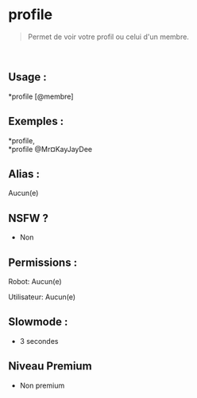 # profile

> Permet de voir votre profil ou celui d'un membre.

<br>

## Usage :

*profile [@membre]

## Exemples :

*profile,
<br>*profile @Mr¤KayJayDee

## Alias :

Aucun(e)

## NSFW ?

- Non

## Permissions :

Robot: Aucun(e)
<br>

Utilisateur: Aucun(e)

## Slowmode :

- 3 secondes

## Niveau Premium

- Non premium